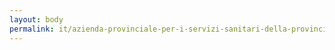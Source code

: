 ```yaml
---
layout: body
permalink: it/azienda-provinciale-per-i-servizi-sanitari-della-provincia-autonoma-di-trento/
---
```


